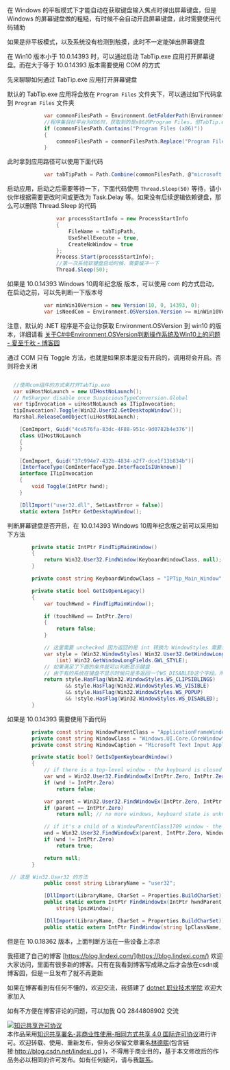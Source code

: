 
在 Windows 的平板模式下才能自动在获取键盘输入焦点时弹出屏幕键盘，但是 Windows 的屏幕键盘做的粗糙，有时候不会自动开启屏幕键盘，此时需要使用代码辅助

<!--more-->


<!-- 发布 -->

如果是非平板模式，以及系统没有检测到触摸，此时不一定能弹出屏幕键盘

在 Win10 版本小于 10.0.14393 时，可以通过启动 TabTip.exe 应用打开屏幕键盘。而在大于等于 10.0.14393 版本需要使用 COM 的方式

先来聊聊如何通过 TabTip.exe 应用打开屏幕键盘

默认的 TabTip.exe 应用将会放在 `Program Files` 文件夹下，可以通过如下代码拿到 `Program Files` 文件夹

```csharp
            var commonFilesPath = Environment.GetFolderPath(Environment.SpecialFolder.CommonProgramFiles);
            //程序集目标平台为X86时，获取到的是x86的Program Files，但TabTip.exe始终在Program Files目录下
            if (commonFilesPath.Contains("Program Files (x86)"))
            {
                commonFilesPath = commonFilesPath.Replace("Program Files (x86)", "Program Files");
            }
```

此时拿到应用路径可以使用下面代码

```csharp
            var tabTipPath = Path.Combine(commonFilesPath, @"microsoft shared\ink\TabTip.exe");
```

启动应用，启动之后需要等待一下，下面代码使用 `Thread.Sleep(50)` 等待，请小伙伴根据需要更改时间或更改为 Task.Delay 等。如果没有后续逻辑依赖键盘，那么可以删除 Thread.Sleep 的代码

```csharp
                var processStartInfo = new ProcessStartInfo
                {
                    FileName = tabTipPath,
                    UseShellExecute = true,
                    CreateNoWindow = true
                };
                Process.Start(processStartInfo);
                //第一次系统软键盘启动时候，需要缓冲一下
                Thread.Sleep(50);
```

如果是 10.0.14393 Windows 10周年纪念版 版本，可以使用 com 的方式启动，在启动之前，可以先判断一下版本号

```csharp
            var minWin10Version = new Version(10, 0, 14393, 0);
            var isNeedCom = Environment.OSVersion.Version >= minWin10Version;
```

注意，默认的 .NET 程序是不会让你获取 Environment.OSVersion 到 win10 的版本，详细请看 [关于C#中Environment.OSVersion判断操作系统及Win10上的问题 - 夏至千秋 - 博客园](https://www.cnblogs.com/chihirosan/p/5139078.html )

通过 COM 只有 Toggle 方法，也就是如果原本是没有开启的，调用将会开启。否则将会关闭

```csharp

  //使用com组件的方式来打开TabTip.exe
  var uiHostNoLaunch = new UIHostNoLaunch();
  // ReSharper disable once SuspiciousTypeConversion.Global
  var tipInvocation = uiHostNoLaunch as ITipInvocation;
  tipInvocation?.Toggle(Win32.User32.GetDesktopWindow());
  Marshal.ReleaseComObject(uiHostNoLaunch);

    [ComImport, Guid("4ce576fa-83dc-4F88-951c-9d0782b4e376")]
    class UIHostNoLaunch
    {
    }

    [ComImport, Guid("37c994e7-432b-4834-a2f7-dce1f13b834b")]
    [InterfaceType(ComInterfaceType.InterfaceIsIUnknown)]
    interface ITipInvocation
    {
        void Toggle(IntPtr hwnd);
    }

    [DllImport("user32.dll", SetLastError = false)]
    static extern IntPtr GetDesktopWindow();
```


<!-- https://stackoverflow.com/a/48545074/6116637 -->

判断屏幕键盘是否开启，在 10.0.14393 Windows 10周年纪念版之前可以采用如下方法

```csharp
        private static IntPtr FindTipMainWindow()
        {
            return Win32.User32.FindWindow(KeyboardWindowClass, null);
        }

        private const string KeyboardWindowClass = "IPTip_Main_Window";

        private static bool GetIsOpenLegacy()
        {
            var touchHwnd = FindTipMainWindow();

            if (touchHwnd == IntPtr.Zero)
            {
                return false;
            }

            // 这里需要 unchecked 因为返回的是 int 转换为 WindowStyles 需要忽略负号
            var style = (Win32.WindowStyles) Win32.User32.GetWindowLongPtr(touchHwnd,
                (int) Win32.GetWindowLongFields.GWL_STYLE);
            // 如果满足了下面的条件就可以判断显示键盘
            // 由于有的系统在键盘不显示时候只是多返回一个WS_DISABLED这个字段。所以加一个它的判断
            return style.HasFlag(Win32.WindowStyles.WS_CLIPSIBLINGS)
                   && style.HasFlag(Win32.WindowStyles.WS_VISIBLE)
                   && style.HasFlag(Win32.WindowStyles.WS_POPUP)
                   && !style.HasFlag(Win32.WindowStyles.WS_DISABLED);
        }
```

如果是 10.0.14393 需要使用下面代码

```csharp
        private const string WindowParentClass = "ApplicationFrameWindow";
        private const string WindowClass = "Windows.UI.Core.CoreWindow";
        private const string WindowCaption = "Microsoft Text Input Application";

        private static bool? GetIsOpenKeyboardWindow()
        {
            // if there is a top-level window - the keyboard is closed
            var wnd = Win32.User32.FindWindowEx(IntPtr.Zero, IntPtr.Zero, WindowClass, WindowCaption);
            if (wnd != IntPtr.Zero)
                return false;

            var parent = Win32.User32.FindWindowEx(IntPtr.Zero, IntPtr.Zero, WindowParentClass, null);
            if (parent == IntPtr.Zero)
                return null; // no more windows, keyboard state is unknown

            // if it's a child of a WindowParentClass1709 window - the keyboard is open
            wnd = Win32.User32.FindWindowEx(parent, IntPtr.Zero, WindowClass, WindowCaption);
            if (wnd != IntPtr.Zero)
                return true;

            return null;
        }

 // 这是 Win32.User32 的方法
            public const string LibraryName = "user32";

            [DllImport(LibraryName, CharSet = Properties.BuildCharSet)]
            public static extern IntPtr FindWindowEx(IntPtr hwndParent, IntPtr hwndChildAfter, string lpszClass,
                string lpszWindow);

            [DllImport(LibraryName, CharSet = Properties.BuildCharSet)]
            public static extern IntPtr FindWindow(string lpClassName, string lpWindowName);
```

但是在 10.0.18362 版本，上面判断方法在一些设备上凉凉



我搭建了自己的博客 [https://blog.lindexi.com/](https://blog.lindexi.com/) 欢迎大家访问，里面有很多新的博客。只有在我看到博客写成熟之后才会放在csdn或博客园，但是一旦发布了就不再更新

如果在博客看到有任何不懂的，欢迎交流，我搭建了 [dotnet 职业技术学院](https://t.me/dotnet_campus) 欢迎大家加入

如有不方便在博客评论的问题，可以加我 QQ 2844808902 交流

<a rel="license" href="http://creativecommons.org/licenses/by-nc-sa/4.0/"><img alt="知识共享许可协议" style="border-width:0" src="https://licensebuttons.net/l/by-nc-sa/4.0/88x31.png" /></a><br />本作品采用<a rel="license" href="http://creativecommons.org/licenses/by-nc-sa/4.0/">知识共享署名-非商业性使用-相同方式共享 4.0 国际许可协议</a>进行许可。欢迎转载、使用、重新发布，但务必保留文章署名[林德熙](http://blog.csdn.net/lindexi_gd)(包含链接:http://blog.csdn.net/lindexi_gd )，不得用于商业目的，基于本文修改后的作品务必以相同的许可发布。如有任何疑问，请与我[联系](mailto:lindexi_gd@163.com)。
